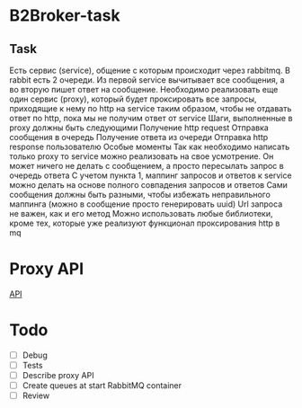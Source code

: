 # B2Broker-task

## Task

Есть сервис (service), общение с которым происходит через rabbitmq. В rabbit есть 2 очереди.
Из первой service вычитывает все сообщения, а во вторую пишет ответ на сообщение.
Необходимо реализовать еще один сервис (proxy), который будет проксировать все запросы,
приходящие к нему по http на service таким образом, чтобы не отдавать ответ по http, пока
мы не получим ответ от service
Шаги, выполненные в proxy должны быть следующими
Получение http request
Отправка сообщения в очередь
Получение ответа из очереди
Отправка http response пользователю
Особые моменты
Так как необходимо написать только proxy то service можно реализовать на свое усмотрение.
Он может ничего не делать с сообщением, а просто пересылать запрос в очередь ответа
С учетом пункта 1, маппинг запросов и ответов к service можно делать на основе полного
совпадения запросов и ответов
Сами сообщения должны быть разными, чтобы избежать неправильного маппинга (можно в
сообщение просто генерировать uuid)
Url запроса не важен, как и его метод
Можно использовать любые библиотеки, кроме тех, которые уже реализуют функционал
проксирования http в mq

# Proxy API

[API](cmd/proxy/API.md)

# Todo 

- [ ] Debug
- [ ] Tests
- [ ] Describe proxy API
- [ ] Create queues at start RabbitMQ container 
- [ ] Review